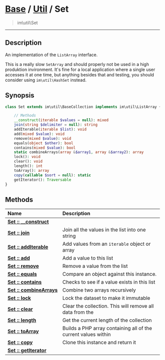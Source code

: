 # [Base](Base.md) / [Util](Util.md) / Set
 > im\util\Set
____

## Description
An implementation of the `ListArray` interface.

This is a really slow `SetArray` and should properly not be
used in a high produktion invironment. It's fine for a local
application where a single user accesses it at one time, but
anything besides that and testing, you should consider
using `im\util\HashSet` instead.

## Synopsis
```php
class Set extends im\util\BaseCollection implements im\util\ListArray {

    // Methods
    __construct(iterable $values = null): mixed
    join(string $delimiter = null): string
    addIterable(iterable $list): void
    add(mixed $value): void
    remove(mixed $value): void
    equals(object $other): bool
    contains(mixed $value): bool
    static combineArrays(array &$array1, array &$array2): array
    lock(): void
    clear(): void
    length(): int
    toArray(): array
    copy(callable $sort = null): static
    getIterator(): Traversable
}
```

## Methods
| Name | Description |
| :--- | :---------- |
| [__Set&nbsp;::&nbsp;\_\_construct__](Util-Set___construct.md) |  |
| [__Set&nbsp;::&nbsp;join__](Util-Set_join.md) | Join all the values in the list into one string |
| [__Set&nbsp;::&nbsp;addIterable__](Util-Set_addIterable.md) | Add values from an `iterable` object or array |
| [__Set&nbsp;::&nbsp;add__](Util-Set_add.md) | Add a value to this list |
| [__Set&nbsp;::&nbsp;remove__](Util-Set_remove.md) | Remove a value from the list |
| [__Set&nbsp;::&nbsp;equals__](Util-Set_equals.md) | Compare an object against this instance. |
| [__Set&nbsp;::&nbsp;contains__](Util-Set_contains.md) | Checks to see if a value exists in this list |
| [__Set&nbsp;::&nbsp;combineArrays__](Util-Set_combineArrays.md) | Combine two arrays recursively |
| [__Set&nbsp;::&nbsp;lock__](Util-Set_lock.md) | Lock the dataset to make it immutable |
| [__Set&nbsp;::&nbsp;clear__](Util-Set_clear.md) | Clear the collection. This will remove all data from the |
| [__Set&nbsp;::&nbsp;length__](Util-Set_length.md) | Get the current length of the collection |
| [__Set&nbsp;::&nbsp;toArray__](Util-Set_toArray.md) | Builds a PHP array containing all of the current values within |
| [__Set&nbsp;::&nbsp;copy__](Util-Set_copy.md) | Clone this instance and return it |
| [__Set&nbsp;::&nbsp;getIterator__](Util-Set_getIterator.md) |  |
